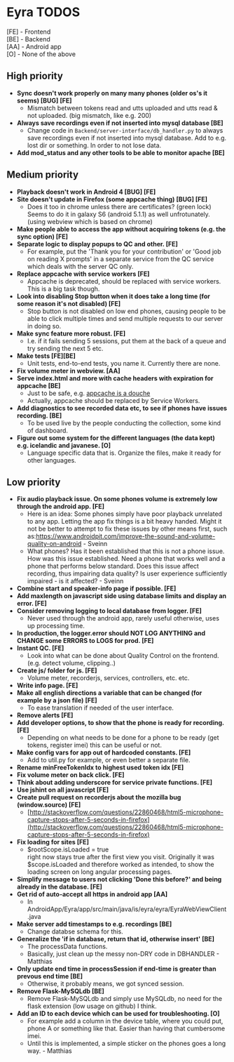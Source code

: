 # Eyra TODOS

[FE] - Frontend  
[BE] - Backend  
[AA] - Android app  
[O] - None of the above

## High priority

* **Sync doesn't work properly on many many phones (older os's it seems) [BUG] [FE]**
    * Mismatch between tokens read and utts uploaded and utts read & not uploaded. (big mismatch, like e.g. 200)
* **Always save recordings even if not inserted into mysql database [BE]**
    * Change code in `Backend/server-interface/db_handler.py` to always save recordings even if not inserted into mysql database. Add to e.g. lost dir or something. In order to not lose data.
* **Add mod_status and any other tools to be able to monitor apache [BE]**

## Medium priority

* **Playback doesn't work in Android 4 [BUG] [FE]**
* **Site doesn't update in Firefox (some appcache thing) [BUG] [FE]**
    * Does it too in chrome unless there are certificates? (green lock)  
      Seems to do it in galaxy S6 (android 5.1.1) as well unfrotunately. (using webview which is based on chrome)
* **Make people able to access the app without acquiring tokens (e.g. the sync option) [FE]**
* **Separate logic to display popups to QC and other. [FE]**
    * For example, put the 'Thank you for your contribution' or 'Good job on reading X prompts' in a separate service from the QC service which deals with the server QC only.
* **Replace appcache with service workers [FE]**
    * Appcache is deprecated, should be replaced with service workers. This is a big task though.
* **Look into disabling Stop button when it does take a long time (for some reason it's not disabled) [FE]**
    * Stop button is not disabled on low end phones, causing people to be able to click multiple times and send multiple requests to our server in doing so.
* **Make sync feature more robust. [FE]**
    * I.e. if it fails sending 5 sessions, put them at the back of a queue and try sending the next 5 etc.
* **Make tests [FE][BE]**
    * Unit tests, end-to-end tests, you name it. Currently there are none.
* **Fix volume meter in webview. [AA]**
* **Serve index.html and more with cache headers with expiration for appcache [BE]**
    * Just to be safe, e.g. [appcache is a douche](http://alistapart.com/article/application-cache-is-a-douchebag)
    * Actually, appcache should be replaced by Service Workers.
* **Add diagnostics to see recorded data etc, to see if phones have issues recording. [BE]**
    * To be used live by the people conducting the collection, some kind of dashboard.
* **Figure out some system for the different languages (the data kept) e.g. icelandic and javanese. [O]**
    * Language specific data that is. Organize the files, make it ready for other languages.

## Low priority


* **Fix audio playback issue. On some phones volume is extremely low through the android app. [FE]**
    * Here is an idea: Some phones simply have poor playback unrelated to any app. Letting the app fix things is a bit heavy handed. Might it not be better to attempt to fix these issues by other means first, such as:https://www.androidpit.com/improve-the-sound-and-volume-quality-on-android - Sveinn
    * What phones? Has it been established that this is not a phone issue. How was this issue established. Need a phone that works well and a phone that performs below standard. Does this issue affect recording, thus impairing data quality? Is user experience sufficiently impaired - is it affected? - Sveinn
* **Combine start and speaker-info page if possible. [FE]**
* **Add maxlength on javascript side using database limits and display an error. [FE]**
* **Consider removing logging to local database from logger. [FE]**
    * Never used through the android app, rarely useful otherwise, uses up processing time.
* **In production, the logger.error should NOT LOG ANYTHING and CHANGE some ERRORS to LOGS for prod. [FE]**
* **Instant QC. [FE]**
    * Look into what can be done about Quality Control on the frontend. (e.g. detect volume, clipping..)
* **Create js/ folder for js. [FE]**
    * Volume meter, recorderjs, services, controllers, etc. etc.
* **Write info page. [FE]**
* **Make all english directions a variable that can be changed (for example by a json file) [FE]**
    * To ease translation if needed of the user interface.
* **Remove alerts [FE]**
* **Add developer options, to show that the phone is ready for recording. [FE]**
    * Depending on what needs to be done for a phone to be ready (get tokens, register imei) this can be useful or not.
* **Make config vars for app out of hardcoded constants. [FE]**
    * Add to util.py for example, or even better a separate file.
* **Rename minFreeTokenIdx to highest used token idx [FE]**
* **Fix volume meter on back click. [FE]**
* **Think about adding underscore for service private functions. [FE]**
* **Use jshint on all javascript [FE]**
* **Create pull request on recorderjs about the mozilla bug (window.source) [FE]**
    * [http://stackoverflow.com/questions/22860468/html5-microphone-capture-stops-after-5-seconds-in-firefox](http://stackoverflow.com/questions/22860468/html5-microphone-capture-stops-after-5-seconds-in-firefox)
* **Fix loading for sites [FE]**
    * $rootScope.isLoaded = true  
       right now stays true after the first view you visit. Originally it was $scope.isLoaded and therefore worked as intended, to show the loading screen on long angular processing pages.
* **Simplify message to users not clicking 'Done this before?' and being already in the database. [FE]**
* **Get rid of auto-accept all https in android app [AA]**
    * In AndroidApp/Eyra/app/src/main/java/is/eyra/eyra/EyraWebViewClient.java 
* **Make server add timestamps to e.g. recordings [BE]**
    * Change databse schema for this.
* **Generalize the 'if in database, return that id, otherwise insert' [BE]**
    * The processData functions.
    * Basically, just clean up the messy non-DRY code in DBHANDLER - Matthias
* **Only update end time in processSession if end-time is greater than prevous end time [BE]**
    * Otherwise, it probably means, we got synced session.
* **Remove Flask-MySQLdb [BE]**
    * Remove Flask-MySQLdb and simply use MySQLdb, no need for the flask extension (low usage on github) I think.
* **Add an ID to each device which can be used for troubleshooting. [O]**
    * For example add a column in the device table, where you could put, phone A or something like that. Easier than having that cumbersome imei.
    * Until this is implemented, a simple sticker on the phones goes a long way. - Matthias
